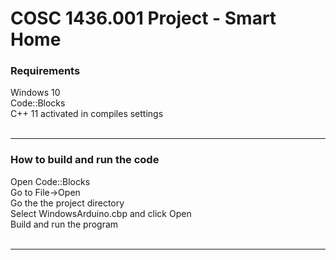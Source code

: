 # COSC 1436.001 Project - Smart Home
<h3>Requirements</h3>
Windows 10<br>
Code::Blocks<br>C++ 11 activated in compiles settings<br><br><hr>
<h3>How to build and run the code</h3>
Open Code::Blocks<br>
Go to File->Open<br>
Go the the project directory<br>
Select WindowsArduino.cbp and click Open<br>
Build and run the program<br><br><hr>
